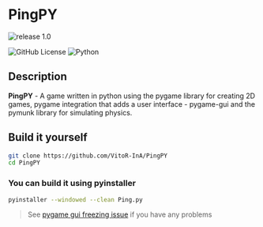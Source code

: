 # PingPY
![release 1.0](https://github.com/user-attachments/assets/716d07a7-c7a3-4454-95d7-488263be6232)

![GitHub License](https://img.shields.io/github/license/VitoR-InA/PingPY)
![Python](https://img.shields.io/badge/python-3.8%2B-blue)

## Description
**PingPY** - A game written in python using the pygame library for creating 2D games, pygame integration that adds a user interface - pygame-gui and the pymunk library for simulating physics.

## Build it yourself
```sh
git clone https://github.com/VitoR-InA/PingPY
cd PingPY
```
### You can build it using pyinstaller
```sh
pyinstaller --windowed --clean Ping.py
```

> See [pygame gui freezing issue](https://pygame-gui.readthedocs.io/en/latest/freezing.html) if you have any problems